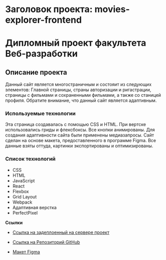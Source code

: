 # Заголовок проекта: movies-explorer-frontend
# Дипломный проект факультета Веб-разработки

## Описание проекта
Данный сайт является многостраничным и состояит из следующих элементов: Главной страницы, страны авторизации и ригастрации, страницы с фильмами и сохраненными фильмами, а также со станицей профиля.
Обратите внимание, что данный сайт является адаптивным.

### Используемые технологии
Эта страница создавалась с помощью CSS и HTML. При вертске использовались гриды и флексбоксы. Все кнопки анимированы. Для создания адаптивности сайта были применены медиазапросы.
Сайт сделан на основе макета, предоставленного в программе Figma. Все данные взяты оттуда, картинки экспортированы и оптимизированы.

### Список технологий
- CSS
- HTML
- JavaScript
- React
- Flexbox
- Grid Layout
- Webpack
- Адаптивная верстка
- PerfectPixel


**Ссылки**

* [Ссылка на задеплоенный на сервере проект](https://movies.arina.nomoreparties.sbs)
 
* [Ссылка на Репозиторий GitHub](https://github.com/Emelyanova-Arina-29/movies-explorer-frontend/tree/level-3)

* [Макет Figma](https://disk.yandex.ru/d/HCFkutbDlWDNxQ)


